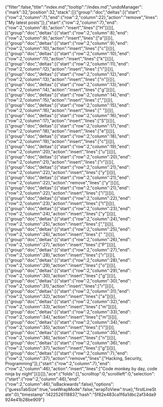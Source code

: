 {"filter":false,"title":"index.md","tooltip":"/index.md","undoManager":{"mark":32,"position":32,"stack":[[{"group":"doc","deltas":[{"start":{"row":2,"column":7},"end":{"row":2,"column":22},"action":"remove","lines":["My latest posts"]},{"start":{"row":2,"column":7},"end":{"row":2,"column":8},"action":"insert","lines":["H"]}]}],[{"group":"doc","deltas":[{"start":{"row":2,"column":8},"end":{"row":2,"column":9},"action":"insert","lines":["a"]}]}],[{"group":"doc","deltas":[{"start":{"row":2,"column":9},"end":{"row":2,"column":10},"action":"insert","lines":["c"]}]}],[{"group":"doc","deltas":[{"start":{"row":2,"column":10},"end":{"row":2,"column":11},"action":"insert","lines":["k"]}]}],[{"group":"doc","deltas":[{"start":{"row":2,"column":11},"end":{"row":2,"column":12},"action":"insert","lines":["i"]}]}],[{"group":"doc","deltas":[{"start":{"row":2,"column":12},"end":{"row":2,"column":13},"action":"insert","lines":["n"]}]}],[{"group":"doc","deltas":[{"start":{"row":2,"column":13},"end":{"row":2,"column":14},"action":"insert","lines":["g"]}]}],[{"group":"doc","deltas":[{"start":{"row":2,"column":14},"end":{"row":2,"column":15},"action":"insert","lines":[","]}]}],[{"group":"doc","deltas":[{"start":{"row":2,"column":15},"end":{"row":2,"column":16},"action":"insert","lines":[" "]}]}],[{"group":"doc","deltas":[{"start":{"row":2,"column":16},"end":{"row":2,"column":17},"action":"insert","lines":["S"]}]}],[{"group":"doc","deltas":[{"start":{"row":2,"column":17},"end":{"row":2,"column":18},"action":"insert","lines":["e"]}]}],[{"group":"doc","deltas":[{"start":{"row":2,"column":18},"end":{"row":2,"column":19},"action":"insert","lines":["c"]}]}],[{"group":"doc","deltas":[{"start":{"row":2,"column":19},"end":{"row":2,"column":20},"action":"insert","lines":["u"]}]}],[{"group":"doc","deltas":[{"start":{"row":2,"column":20},"end":{"row":2,"column":21},"action":"insert","lines":["r"]}]}],[{"group":"doc","deltas":[{"start":{"row":2,"column":21},"end":{"row":2,"column":22},"action":"insert","lines":["y"]}]}],[{"group":"doc","deltas":[{"start":{"row":2,"column":21},"end":{"row":2,"column":22},"action":"remove","lines":["y"]}]}],[{"group":"doc","deltas":[{"start":{"row":2,"column":21},"end":{"row":2,"column":22},"action":"insert","lines":["i"]}]}],[{"group":"doc","deltas":[{"start":{"row":2,"column":22},"end":{"row":2,"column":23},"action":"insert","lines":["t"]}]}],[{"group":"doc","deltas":[{"start":{"row":2,"column":23},"end":{"row":2,"column":24},"action":"insert","lines":["y"]}]}],[{"group":"doc","deltas":[{"start":{"row":2,"column":24},"end":{"row":2,"column":25},"action":"insert","lines":[","]}]}],[{"group":"doc","deltas":[{"start":{"row":2,"column":25},"end":{"row":2,"column":26},"action":"insert","lines":[" "]}]}],[{"group":"doc","deltas":[{"start":{"row":2,"column":26},"end":{"row":2,"column":27},"action":"insert","lines":["P"]}]}],[{"group":"doc","deltas":[{"start":{"row":2,"column":27},"end":{"row":2,"column":28},"action":"insert","lines":["r"]}]}],[{"group":"doc","deltas":[{"start":{"row":2,"column":28},"end":{"row":2,"column":29},"action":"insert","lines":["o"]}]}],[{"group":"doc","deltas":[{"start":{"row":2,"column":29},"end":{"row":2,"column":30},"action":"insert","lines":["g"]}]}],[{"group":"doc","deltas":[{"start":{"row":2,"column":30},"end":{"row":2,"column":31},"action":"insert","lines":["r"]}]}],[{"group":"doc","deltas":[{"start":{"row":2,"column":31},"end":{"row":2,"column":32},"action":"insert","lines":["a"]}]}],[{"group":"doc","deltas":[{"start":{"row":2,"column":32},"end":{"row":2,"column":33},"action":"insert","lines":["m"]}]}],[{"group":"doc","deltas":[{"start":{"row":2,"column":33},"end":{"row":2,"column":34},"action":"insert","lines":["m"]}]}],[{"group":"doc","deltas":[{"start":{"row":2,"column":34},"end":{"row":2,"column":35},"action":"insert","lines":["i"]}]}],[{"group":"doc","deltas":[{"start":{"row":2,"column":35},"end":{"row":2,"column":36},"action":"insert","lines":["n"]}]}],[{"group":"doc","deltas":[{"start":{"row":2,"column":36},"end":{"row":2,"column":37},"action":"insert","lines":["g"]}]}],[{"group":"doc","deltas":[{"start":{"row":2,"column":7},"end":{"row":2,"column":37},"action":"remove","lines":["Hacking, Security, Programming"]},{"start":{"row":2,"column":7},"end":{"row":2,"column":46},"action":"insert","lines":["Code monkey by day, code ninja by night"]}]}]]},"ace":{"folds":[],"scrolltop":0,"scrollleft":0,"selection":{"start":{"row":2,"column":46},"end":{"row":2,"column":46},"isBackwards":false},"options":{"guessTabSize":true,"useWrapMode":false,"wrapToView":true},"firstLineState":0},"timestamp":1422526118837,"hash":"5f82e483ca1f6a1dbc2af34da9924e41b28be909"}